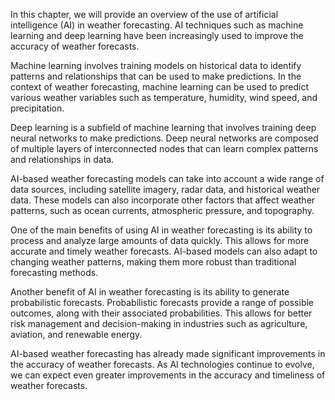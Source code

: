 

In this chapter, we will provide an overview of the use of artificial intelligence (AI) in weather forecasting. AI techniques such as machine learning and deep learning have been increasingly used to improve the accuracy of weather forecasts.

Machine learning involves training models on historical data to identify patterns and relationships that can be used to make predictions. In the context of weather forecasting, machine learning can be used to predict various weather variables such as temperature, humidity, wind speed, and precipitation.

Deep learning is a subfield of machine learning that involves training deep neural networks to make predictions. Deep neural networks are composed of multiple layers of interconnected nodes that can learn complex patterns and relationships in data.

AI-based weather forecasting models can take into account a wide range of data sources, including satellite imagery, radar data, and historical weather data. These models can also incorporate other factors that affect weather patterns, such as ocean currents, atmospheric pressure, and topography.

One of the main benefits of using AI in weather forecasting is its ability to process and analyze large amounts of data quickly. This allows for more accurate and timely weather forecasts. AI-based models can also adapt to changing weather patterns, making them more robust than traditional forecasting methods.

Another benefit of AI in weather forecasting is its ability to generate probabilistic forecasts. Probabilistic forecasts provide a range of possible outcomes, along with their associated probabilities. This allows for better risk management and decision-making in industries such as agriculture, aviation, and renewable energy.

AI-based weather forecasting has already made significant improvements in the accuracy of weather forecasts. As AI technologies continue to evolve, we can expect even greater improvements in the accuracy and timeliness of weather forecasts.
